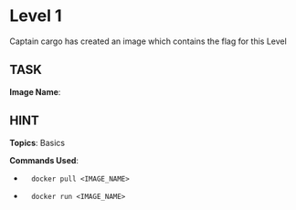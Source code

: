 # Level 1
Captain cargo has created an image which contains the flag for this Level

## TASK

**Image Name**:

## HINT

**Topics**: Basics

**Commands Used**:

-
        docker pull <IMAGE_NAME>
-
        docker run <IMAGE_NAME>
